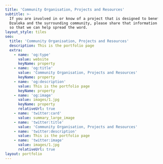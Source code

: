 ```yaml
---
title: 'Community Organisation, Projects and Resources'
subtitle: >-
  If you are involved in or know of a project that is designed to benefit
  Dzaleka and the surrounding community, please share that information with us
  so that we can help spread the word.
layout_style: tiles
seo:
  title: 'Community Organisation, Projects and Resources'
  description: This is the portfolio page
  extra:
    - name: 'og:type'
      value: website
      keyName: property
    - name: 'og:title'
      value: 'Community Organisation, Projects and Resources'
      keyName: property
    - name: 'og:description'
      value: This is the portfolio page
      keyName: property
    - name: 'og:image'
      value: images/1.jpg
      keyName: property
      relativeUrl: true
    - name: 'twitter:card'
      value: summary_large_image
    - name: 'twitter:title'
      value: 'Community Organisation, Projects and Resources'
    - name: 'twitter:description'
      value: This is the portfolio page
    - name: 'twitter:image'
      value: images/1.jpg
      relativeUrl: true
layout: portfolio
---
```

